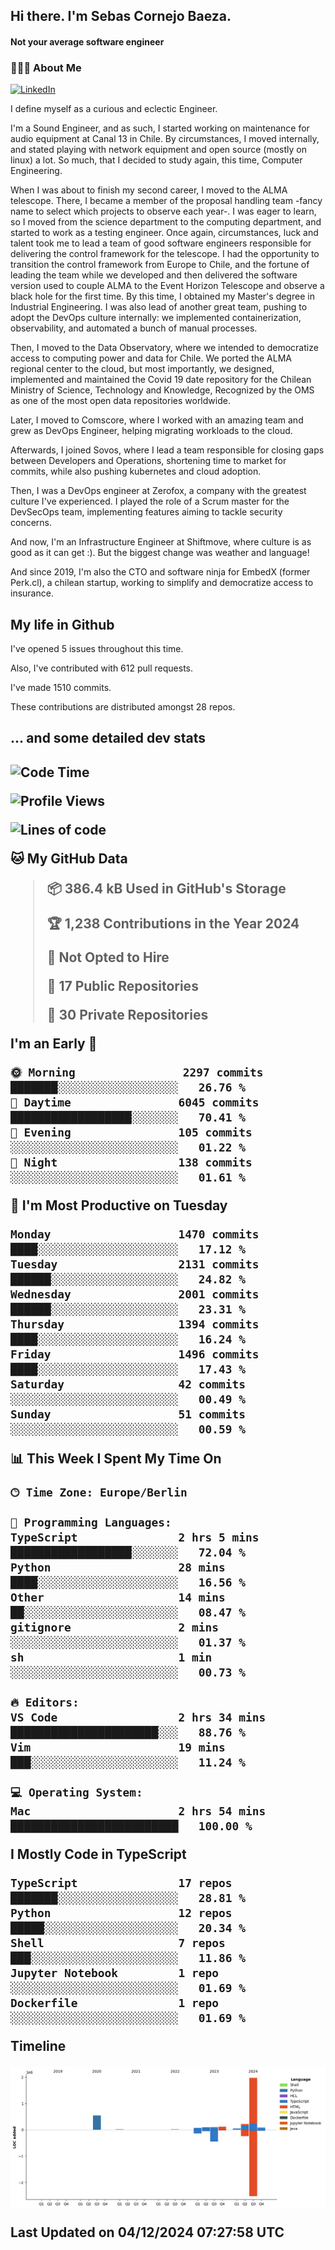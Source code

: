 <h2> Hi there.  I'm Sebas Cornejo Baeza.</h2>
<h4> Not your average software engineer</h4>
<h3> 👨🏻‍💻 About Me </h3>
<a href="http://linkedin.com/in/sebastian-cornejo-baeza/"><img alt="LinkedIn" src="https://img.shields.io/badge/Sebas%20Cornejo%20-informational?style=appveyor&logo=linkedin"></a>


I define myself as a curious and eclectic Engineer.

I'm a Sound Engineer, and as such, I started working on maintenance for audio equipment at Canal 13 in Chile.
By circumstances, I moved internally, and stated playing with network equipment and open source (mostly on linux) 
a lot. So much, that I decided to study again, this time, Computer Engineering.

When I was about to finish my second career, I moved to the ALMA telescope. There, I became a member of the proposal handling team
-fancy name to select which projects to observe each year-. 
I was eager to learn, so I moved from the science department to the computing department, and started to work as 
a testing engineer. Once again, circumstances, luck and talent took me to lead a team of good software engineers 
responsible for delivering the control framework for the telescope. I had the opportunity to transition the control framework from
Europe to Chile, and the fortune of leading the team while we developed and then delivered the software
version used to couple ALMA to the Event Horizon Telescope and observe a black hole for the first time.
By this time, I obtained my Master's degree in Industrial Engineering.
I was also lead of another great team, pushing to adopt the DevOps culture internally: we implemented containerization, observability, and automated a bunch of manual processes.

Then, I moved to the Data Observatory, where we intended to democratize access to computing power
and data for Chile. We ported the ALMA regional center to the cloud, but most importantly, we designed, implemented
and maintained the Covid 19 date repository for the Chilean Ministry of Science, Technology and Knowledge, Recognized by the OMS as one of the most open
data repositories worldwide.

Later, I moved to Comscore, where I worked with an amazing team and grew as DevOps Engineer, helping migrating workloads to the cloud.

Afterwards, I joined Sovos, where I lead a team responsible for closing gaps between Developers and Operations, shortening time to market for commits, while
also pushing kubernetes and cloud adoption.

Then, I was a DevOps engineer at Zerofox, a company with the greatest culture I've experienced. I played the role of a Scrum master for the DevSecOps team,
implementing features aiming to tackle security concerns.

And now, I'm an Infrastructure Engineer at Shiftmove, where culture is as good as it can get :). But the biggest change was weather and language!
 
And since 2019, I'm also the CTO and software ninja for EmbedX (former Perk.cl), a chilean startup, working to simplify and democratize access to insurance.

<h2> My life in Github </h2>

I've opened 5 issues throughout this time.

Also, I've contributed with 612 pull requests.

I've made 1510 commits.

These contributions are distributed amongst 28 repos.

<h2>... and some detailed dev stats<h2>

<!--START_SECTION:waka-->
![Code Time](http://img.shields.io/badge/Code%20Time-974%20hrs%206%20mins-blue)

![Profile Views](http://img.shields.io/badge/Profile%20Views-2-blue)

![Lines of code](https://img.shields.io/badge/From%20Hello%20World%20I%27ve%20Written-3.2%20million%20lines%20of%20code-blue)

**🐱 My GitHub Data** 

> 📦 386.4 kB Used in GitHub's Storage 
 > 
> 🏆 1,238 Contributions in the Year 2024
 > 
> 🚫 Not Opted to Hire
 > 
> 📜 17 Public Repositories 
 > 
> 🔑 30 Private Repositories 
 > 
**I'm an Early 🐤** 

```text
🌞 Morning                2297 commits        ███████░░░░░░░░░░░░░░░░░░   26.76 % 
🌆 Daytime                6045 commits        ██████████████████░░░░░░░   70.41 % 
🌃 Evening                105 commits         ░░░░░░░░░░░░░░░░░░░░░░░░░   01.22 % 
🌙 Night                  138 commits         ░░░░░░░░░░░░░░░░░░░░░░░░░   01.61 % 
```
📅 **I'm Most Productive on Tuesday** 

```text
Monday                   1470 commits        ████░░░░░░░░░░░░░░░░░░░░░   17.12 % 
Tuesday                  2131 commits        ██████░░░░░░░░░░░░░░░░░░░   24.82 % 
Wednesday                2001 commits        ██████░░░░░░░░░░░░░░░░░░░   23.31 % 
Thursday                 1394 commits        ████░░░░░░░░░░░░░░░░░░░░░   16.24 % 
Friday                   1496 commits        ████░░░░░░░░░░░░░░░░░░░░░   17.43 % 
Saturday                 42 commits          ░░░░░░░░░░░░░░░░░░░░░░░░░   00.49 % 
Sunday                   51 commits          ░░░░░░░░░░░░░░░░░░░░░░░░░   00.59 % 
```


📊 **This Week I Spent My Time On** 

```text
🕑︎ Time Zone: Europe/Berlin

💬 Programming Languages: 
TypeScript               2 hrs 5 mins        ██████████████████░░░░░░░   72.04 % 
Python                   28 mins             ████░░░░░░░░░░░░░░░░░░░░░   16.56 % 
Other                    14 mins             ██░░░░░░░░░░░░░░░░░░░░░░░   08.47 % 
gitignore                2 mins              ░░░░░░░░░░░░░░░░░░░░░░░░░   01.37 % 
sh                       1 min               ░░░░░░░░░░░░░░░░░░░░░░░░░   00.73 % 

🔥 Editors: 
VS Code                  2 hrs 34 mins       ██████████████████████░░░   88.76 % 
Vim                      19 mins             ███░░░░░░░░░░░░░░░░░░░░░░   11.24 % 

💻 Operating System: 
Mac                      2 hrs 54 mins       █████████████████████████   100.00 % 
```

**I Mostly Code in TypeScript** 

```text
TypeScript               17 repos            ███████░░░░░░░░░░░░░░░░░░   28.81 % 
Python                   12 repos            █████░░░░░░░░░░░░░░░░░░░░   20.34 % 
Shell                    7 repos             ███░░░░░░░░░░░░░░░░░░░░░░   11.86 % 
Jupyter Notebook         1 repo              ░░░░░░░░░░░░░░░░░░░░░░░░░   01.69 % 
Dockerfile               1 repo              ░░░░░░░░░░░░░░░░░░░░░░░░░   01.69 % 
```



**Timeline**

![Lines of Code chart](https://raw.githubusercontent.com/scornejob/scornejob/master/assets/bar_graph.png)


 Last Updated on 04/12/2024 07:27:58 UTC
<!--END_SECTION:waka-->

